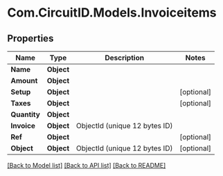 
# Com.CircuitID.Models.Invoiceitems

## Properties

Name | Type | Description | Notes
------------ | ------------- | ------------- | -------------
**Name** | **Object** |  | 
**Amount** | **Object** |  | 
**Setup** | **Object** |  | [optional] 
**Taxes** | **Object** |  | [optional] 
**Quantity** | **Object** |  | 
**Invoice** | **Object** | ObjectId (unique 12 bytes ID) | 
**Ref** | **Object** |  | [optional] 
**Object** | **Object** | ObjectId (unique 12 bytes ID) | [optional] 

[[Back to Model list]](../README.md#documentation-for-models)
[[Back to API list]](../README.md#documentation-for-api-endpoints)
[[Back to README]](../README.md)

